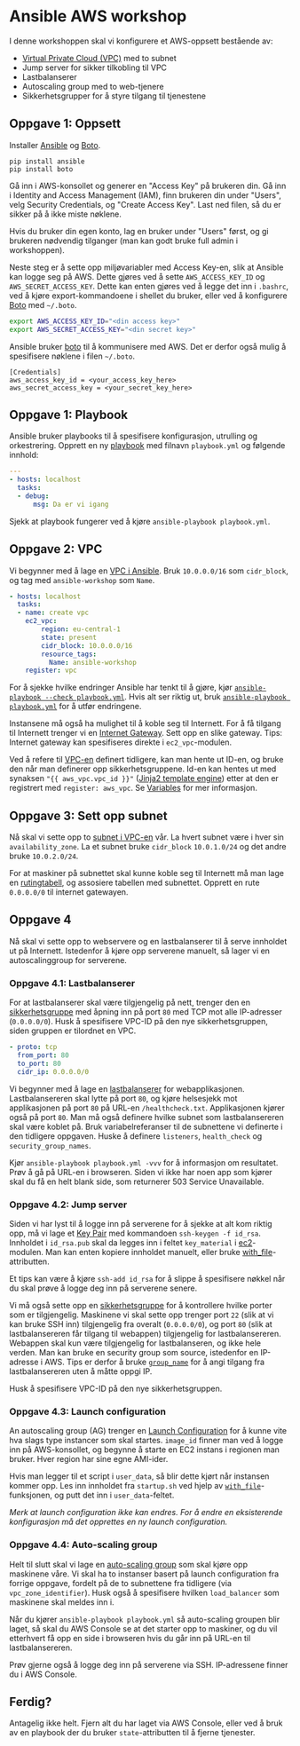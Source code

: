 # Ansible AWS workshop

I denne workshoppen skal vi konfigurere et AWS-oppsett bestående
av:

- [Virtual Private Cloud (VPC)](https://aws.amazon.com/vpc/) med to subnet
- Jump server for sikker tilkobling til VPC
- Lastbalanserer
- Autoscaling group med to web-tjenere
- Sikkerhetsgrupper for å styre tilgang til tjenestene

## Oppgave 1: Oppsett

Installer [Ansible](http://ansible.com/) og [Boto](http://boto.cloudhackers.com/en/latest/boto_config_tut.html).

    pip install ansible
    pip install boto

Gå inn i AWS-konsollet og generer en "Access Key" på brukeren din. Gå inn i
Identity and Access Management (IAM), finn brukeren din under "Users", velg
Security Credentials, og "Create Access Key". Last ned filen, så du er sikker på å ikke miste nøklene.

Hvis du bruker din egen konto, lag en bruker under "Users" først, og gi
brukeren nødvendig tilganger (man kan godt bruke full admin i workshoppen).

Neste steg er å sette opp miljøvariabler med Access Key-en, slik at Ansible
kan logge seg på AWS.  Dette gjøres ved å sette `AWS_ACCESS_KEY_ID` og
`AWS_SECRET_ACCESS_KEY`. Dette kan enten gjøres ved å legge det inn i
`.bashrc`, ved å kjøre export-kommandoene i shellet du bruker, eller ved å konfigurere
[Boto](http://boto.cloudhackers.com/en/latest/boto_config_tut.html) med `~/.boto`.

```bash
export AWS_ACCESS_KEY_ID="<din access key>"
export AWS_SECRET_ACCESS_KEY="<din secret key>"
```

Ansible bruker [boto](http://boto.cloudhackers.com/en/latest/boto_config_tut.html) til
å kommunisere med AWS. Det er derfor også mulig å spesifisere nøklene i filen `~/.boto`.

    [Credentials]
    aws_access_key_id = <your_access_key_here>
    aws_secret_access_key = <your_secret_key_here>

## Oppgave 1: Playbook

Ansible bruker playbooks til å spesifisere konfigurasjon, utrulling og orkestrering. Opprett en ny [playbook](http://docs.ansible.com/ansible/playbooks.html) med filnavn `playbook.yml` og følgende innhold:

```yaml
---
- hosts: localhost
  tasks:
  - debug:
      msg: Da er vi igang
```

Sjekk at playbook fungerer ved å kjøre `ansible-playbook playbook.yml`.

## Oppgave 2: VPC

Vi begynner med å lage en [VPC i Ansible](http://docs.ansible.com/ansible/ec2_vpc_module.html).
Bruk `10.0.0.0/16` som `cidr_block`, og tag med `ansible-workshop` som `Name`.

```yaml
- hosts: localhost
  tasks:
  - name: create vpc
    ec2_vpc:
        region: eu-central-1
        state: present
        cidr_block: 10.0.0.0/16
        resource_tags:
          Name: ansible-workshop
    register: vpc
```

For å sjekke hvilke endringer Ansible har tenkt til å gjøre, kjør [`ansible-playbook
--check playbook.yml`](http://docs.ansible.com/ansible/playbooks_checkmode.html). Hvis alt ser riktig
ut, bruk [`ansible-playbook playbook.yml`](http://docs.ansible.com/ansible/playbooks.html)
for å utfør endringene.

Instansene må også ha mulighet til å koble seg til Internett. For å få tilgang til Internett trenger vi en [Internet
Gateway](http://docs.ansible.com/ansible/ec2_vpc_igw_module.html).
Sett opp en slike gateway. Tips: Internet gateway kan spesifiseres direkte
i `ec2_vpc`-modulen.

Ved å refere til
[VPC-en](http://docs.ansible.com/ansible/ec2_vpc_subnet_module.html) definert
tidligere, kan man hente ut ID-en, og bruke den når man definerer opp
sikkerhetsgruppene. Id-en kan hentes ut med synaksen `"{{ aws_vpc.vpc_id }}"` ([Jinja2 template engine](http://jinja.pocoo.org/)) etter at den
er registrert med `register: aws_vpc`. Se [Variables](http://docs.ansible.com/ansible/playbooks_variables.html#registered-variables)
for mer informasjon.

## Oppgave 3: Sett opp subnet

Nå skal vi sette opp to [subnet i
VPC-en](http://docs.ansible.com/ansible/ec2_vpc_subnet_module.htm) vår.
La hvert subnet være i hver sin `availability_zone`. La et
subnet bruke `cidr_block` `10.0.1.0/24` og det andre bruke `10.0.2.0/24`.

For at maskiner på subnettet skal kunne koble seg til Internett må man lage en [rutingtabell](http://docs.ansible.com/ansible/ec2_vpc_route_table_module.html), og assosiere tabellen med subnettet. Opprett en rute `0.0.0.0/0` til internet gatewayen.

## Oppgave 4

Nå skal vi sette opp to webservere og en lastbalanserer til å serve innholdet
ut på Internett. Istedenfor å kjøre opp serverene manuelt, så lager vi en
autoscalinggroup for serverene.

### Oppgave 4.1: Lastbalanserer

For at lastbalanserer skal være tilgjengelig på nett, trenger den en [sikkerhetsgruppe](http://docs.ansible.com/ansible/ec2_group_module.html) med
åpning inn på port `80` med TCP mot alle IP-adresser (`0.0.0.0/0`).
Husk å spesifisere VPC-ID på den nye sikkerhetsgruppen, siden gruppen er tilordnet en VPC.

```yaml
- proto: tcp
  from_port: 80
  to_port: 80
  cidr_ip: 0.0.0.0/0
```

Vi begynner med å lage en
[lastbalanserer](http://docs.ansible.com/ansible/ec2_elb_lb_module.html) for
webapplikasjonen. Lastbalansereren skal lytte på port `80`, og kjøre helsesjekk
mot applikasjonen på port `80` på URL-en `/healthcheck.txt`. Applikasjonen
kjører også på port `80`. Man må også definere hvilke subnet som
lastbalansereren skal være koblet på. Bruk variabelreferanser til de subnettene
vi definerte i den tidligere oppgaven. Huske å definere
`listeners`, `health_check` og `security_group_names`.

Kjør `ansible-playbook playbook.yml -vvv` for å informasjon om resultatet. Prøv å gå på URL-en i browseren. Siden vi ikke har noen app som kjører skal du
få en helt blank side, som returnerer 503 Service Unavailable.

### Oppgave 4.2: Jump server

Siden vi har lyst til å logge inn på serverene for å sjekke at alt kom riktig
opp, må vi lage et [Key
Pair](https://www.terraform.io/docs/providers/aws/r/key_pair.html) med kommandoen
`ssh-keygen -f id_rsa`. Innholdet i `id_rsa.pub` skal da
legges inn i feltet `key_material` i [ec2](http://docs.ansible.com/ansible/ec2_module.html)-modulen. Man kan enten kopiere
innholdet manuelt, eller bruke
[with_file](http://docs.ansible.com/ansible/playbooks_loops.html#looping-over-files)-attributten.

Et tips kan være å kjøre `ssh-add id_rsa` for å slippe å
spesifisere nøkkel når du skal prøve å logge deg inn på serverene senere.

Vi må også sette opp en [sikkerhetsgruppe](http://docs.ansible.com/ansible/ec2_group_module.html) for å
kontrollere hvilke porter som er tilgjengelig. Maskinene vi skal sette opp
trenger port `22` (slik at vi kan bruke SSH inn) tilgjengelig fra overalt
(`0.0.0.0/0`), og port `80` (slik at lastbalansereren får tilgang til webappen)
tilgjengelig for lastbalansereren. Webappen skal kun være tilgjengelig for
lastbalanseren, og ikke hele verden.  Man kan bruke en security group som
source, istedenfor en IP-adresse i AWS. Tips er derfor å bruke
[`group_name`](http://docs.ansible.com/ansible/ec2_group_module.html) for å angi tilgang fra
lastbalansereren uten å måtte oppgi IP.

Husk å spesifisere VPC-ID på den nye sikkerhetsgruppen.

### Oppgave 4.3: Launch configuration

An autoscaling group (AG) trenger en [Launch
Configuration](http://docs.ansible.com/ansible/ec2_lc_module.html)
for å kunne vite hva slags type instancer som skal startes. `image_id` finner
man ved å logge inn på AWS-konsollet, og begynne å starte en EC2 instans i
regionen man bruker. Hver region har sine egne AMI-ider.

Hvis man legger til et script i `user_data`, så blir dette kjørt når instansen
kommer opp. Les inn innholdet fra `startup.sh` ved hjelp av
[`with_file`](http://docs.ansible.com/ansible/playbooks_loops.html#looping-over-files)-funksjonen, og putt det inn i `user_data`-feltet.

*Merk at launch configuration ikke kan endres. For å endre en eksisterende konfigurasjon
må det opprettes en ny launch configuration.*

### Oppgave 4.4: Auto-scaling group

Helt til slutt skal vi lage en [auto-scaling
group](http://docs.ansible.com/ansible/ec2_asg_module.html)
som skal kjøre opp maskinene våre. Vi skal ha to instanser basert på launch
configuration fra forrige oppgave, fordelt på de to subnettene fra tidligere
(via `vpc_zone_identifier`).  Husk også å spesifisere hvilken `load_balancer`
som maskinene skal meldes inn i.

Når du kjører `ansible-playbook playbook.yml` så auto-scaling groupen blir laget, så skal du
AWS Console se at det starter opp to maskiner, og du vil etterhvert få opp en
side i browseren hvis du går inn på URL-en til lastbalansereren.

Prøv gjerne også å logge deg inn på serverene via SSH. IP-adressene finner du i
AWS Console.

## Ferdig?

Antagelig ikke helt. Fjern alt du har laget via AWS Console, eller ved å bruk
av en playbook der du bruker `state`-attributten til å fjerne tjenester.
